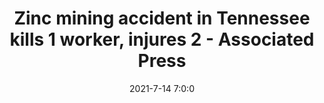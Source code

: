 ---
"title": "Zinc mining accident in Tennessee kills 1 worker, injures 2 - Associated Press"
"date": "2021-7-14 7:0:0"
"feed_name": "GOOGLENEWSMINING"
"feed_website": "https://news.google.com/search?q=mining%2Bincident&hl=en-US&gl=US&ceid=US:en"
"feed_rss": "https://news.google.com/rss/search?q=mining%2Bincident&hl=en-US&gl=US&ceid=US:en"
"link": "https://apnews.com/article/business-sports-tennessee-accidents-mining-accidents-be273147b666271b120d77f5d4194e96"
"file": "_posts/2021-1-1-e386df2af6bf9f1e492c9913a3af4baf74efa253.md"
"accident": "1"
"drilling": "1"
"dead": "1"
"injured": "2"
---